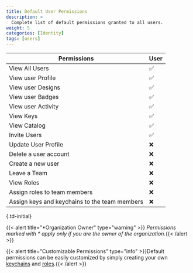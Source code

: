 ```yaml
---
title: Default User Permissions
description: >
  Complete list of default permissions granted to all users.
weight: 5
categories: [Identity]
tags: [users]
---
```


| Permissions                                                     | User        |
|-----------------------------------------------------------------|-------------|
| View All Users                                                  | ✅         |
| View user Profile                                               | ✅         |
| View user Designs                                               | ✅         |
| View user Badges                                                | ✅         |
| View user Activity                                              | ✅         |
| View Keys                                                       | ✅         |
| View Catalog                                                    | ✅         |
| Invite Users                                                    | ✅         |
| Update User Profile                                             | ❌         |
| Delete a user account                                           | ❌         |
| Create a new user                                               | ❌         |
| Leave a Team                                                    | ❌         |
| View Roles                                                      | ❌         |
| Assign roles to team members                                    | ❌         |
| Assign keys and keychains to the team members                   | ❌         |
{.td-initial}

{{< alert title="*Organization Owner" type="warning" >}}
_Permissions marked with * apply only if you are the owner of the organization._{{< /alert >}}

{{< alert title="Customizable Permissions" type="info" >}}Default permissions can be easily customized by simply creating your own [keychains](/cloud/security/keychains/) and [roles](/cloud/security/roles).{{< /alert >}}
